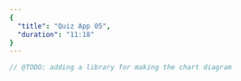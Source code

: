 ```yaml
---
{
  "title": "Quiz App 05",
  "duration": "11:18"
}
---
```


```js
// @TODO: adding a library for making the chart diagram
```

